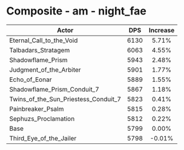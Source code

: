 # Composite - am - night_fae
| Actor | DPS | Increase |
|---|:---:|:---:|
|Eternal_Call_to_the_Void|6130|5.71%|
|Talbadars_Stratagem|6063|4.55%|
|Shadowflame_Prism|5943|2.48%|
|Judgment_of_the_Arbiter|5901|1.77%|
|Echo_of_Eonar|5889|1.55%|
|Shadowflame_Prism_Conduit_7|5867|1.18%|
|Twins_of_the_Sun_Priestess_Conduit_7|5823|0.41%|
|Painbreaker_Psalm|5815|0.28%|
|Sephuzs_Proclamation|5812|0.22%|
|Base|5799|0.00%|
|Third_Eye_of_the_Jailer|5798|-0.01%|
